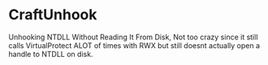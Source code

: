 
# CraftUnhook

Unhooking NTDLL Without Reading It From Disk, Not too crazy since it still calls VirtualProtect ALOT of times with RWX but still doesnt actually open a handle to NTDLL on disk.
